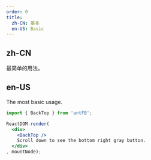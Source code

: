 ```yaml
---
order: 0
title:
  zh-CN: 基本
  en-US: Basic
---
```


## zh-CN

最简单的用法。

## en-US

The most basic usage.

````jsx
import { BackTop } from 'antFB';

ReactDOM.render(
  <div>
    <BackTop />
    Scroll down to see the bottom right gray button.
  </div>
, mountNode);
````
